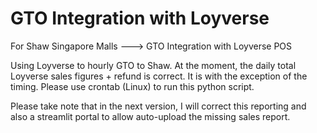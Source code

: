 # GTO Integration with Loyverse
For Shaw Singapore Malls ---> GTO Integration with Loyverse POS

Using Loyverse to hourly GTO to Shaw. At the moment, the daily total Loyverse sales figures + refund is correct. It is with the exception of the timing. Please use crontab (Linux) to run this python script. 

Please take note that in the next version, I will correct this reporting and also a streamlit portal to allow auto-upload the missing sales report.

